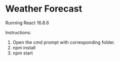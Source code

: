 # Weather Forecast

Running React 16.8.6

Instructions:

 1. Open the cmd prompt with corresponding folder.
 2. npm install
 3. npm start
 
 
